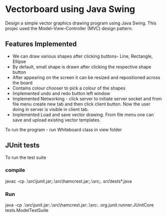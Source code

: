 # Vectorboard using Java Swing

Design a simple vector graphics drawing program using Java Swing. This projec used the Model–View–Controller (MVC) design pattern.

## Features Implemented
* We can draw various shapes after clicking buttons- Line, Rectangle, Ellipse
* By default, small shape is drawn after clicking the respective shape button 
* After appearing on the screen it can be resized and repositioned across the board
* Contains colour chooser to pick a colour of the shapes
* Implemented undo and redo button left window
* Implemented Networking - click server to initiate server socket and from file menu create new tab and then click client button. Now the user doing in server is visible in client tab.
* Implemented Load and save vector drawing. From file menu one can save and upload existing vector templates.

To run the program - run Whiteboard class in view folder

## JUnit tests
To run the test suite

### compile

javac -cp .\src\junit.jar;.\src\hamcrest.jar;.\src\;. src\tests\*.java

### Run

java -cp .\src\junit.jar:.\src\hamcrest.jar:.\src\:. org.junit.runner.JUnitCore tests.ModelTestSuite
